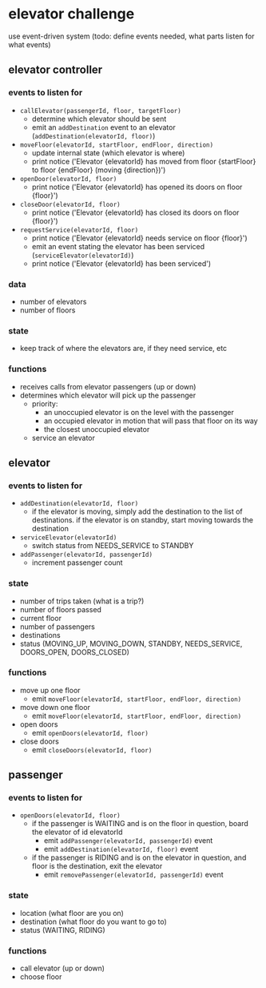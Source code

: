 # elevator challenge
use event-driven system (todo: define events needed, what parts listen for what events)

## elevator controller
### events to listen for
- `callElevator(passengerId, floor, targetFloor)`
  - determine which elevator should be sent
  - emit an `addDestination` event to an elevator (`addDestination(elevatorId, floor)`)
- `moveFloor(elevatorId, startFloor, endFloor, direction)`
  - update internal state (which elevator is where)
  - print notice ('Elevator {elevatorId} has moved from floor {startFloor} to floor {endFloor} (moving {direction})')
- `openDoor(elevatorId, floor)`
  - print notice ('Elevator {elevatorId} has opened its doors on floor {floor}')
- `closeDoor(elevatorId, floor)`
  - print notice ('Elevator {elevatorId} has closed its doors on floor {floor}')
- `requestService(elevatorId, floor)`
  - print notice ('Elevator {elevatorId} needs service on floor {floor}')
  - emit an event stating the elevator has been serviced (`serviceElevator(elevatorId)`)
  - print notice ('Elevator {elevatorId} has been serviced')
### data
- number of elevators
- number of floors
### state
- keep track of where the elevators are, if they need service, etc
### functions
- receives calls from elevator passengers (up or down)
- determines which elevator will pick up the passenger
  - priority:
      - an unoccupied elevator is on the level with the passenger
      - an occupied elevator in motion that will pass that floor on its way
      - the closest unoccupied elevator
  - service an elevator

## elevator
### events to listen for
- `addDestination(elevatorId, floor)`
  - if the elevator is moving, simply add the destination to the list of destinations. if the elevator is on standby, start moving towards the destination
- `serviceElevator(elevatorId)`
  - switch status from NEEDS_SERVICE to STANDBY
- `addPassenger(elevatorId, passengerId)`
  - increment passenger count
### state
- number of trips taken (what is a trip?)
- number of floors passed
- current floor
- number of passengers
- destinations
- status (MOVING_UP, MOVING_DOWN, STANDBY, NEEDS_SERVICE, DOORS_OPEN, DOORS_CLOSED)
### functions
- move up one floor
  - emit `moveFloor(elevatorId, startFloor, endFloor, direction)`
- move down one floor
  - emit `moveFloor(elevatorId, startFloor, endFloor, direction)`
- open doors
  - emit `openDoors(elevatorId, floor)`
- close doors
  - emit `closeDoors(elevatorId, floor)`

## passenger
### events to listen for
- `openDoors(elevatorId, floor)`
  - if the passenger is WAITING and is on the floor in question, board the elevator of id elevatorId
    - emit `addPassenger(elevatorId, passengerId)` event
    - emit `addDestination(elevatorId, floor)` event 
  - if the passenger is RIDING and is on the elevator in question, and floor is the destination, exit the elevator
    - emit `removePassenger(elevatorId, passengerId)` event
### state
- location (what floor are you on)
- destination (what floor do you want to go to)
- status (WAITING, RIDING)
### functions
- call elevator (up or down)
- choose floor

